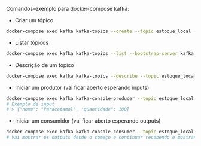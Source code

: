 Comandos-exemplo para docker-compose kafka:

* Criar um tópico
```sh
docker-compose exec kafka kafka-topics --create --topic estoque_local --bootstrap-server kafka:9092 --partitions 1 --replication-factor 1
```

* Listar tópicos
```sh
docker-compose exec kafka kafka-topics --list --bootstrap-server kafka:9092
```

* Descrição de um tópico
```sh
docker-compose exec kafka kafka-topics --describe --topic estoque_local --bootstrap-server kafka:9092
```

* Iniciar um produtor (vai ficar aberto esperando inputs)
```sh
docker-compose exec kafka kafka-console-producer --topic estoque_local --bootstrap-server kafka:9092
# Exemplo de input
# > {"nome": "Paracetamol", "quantidade": 100}
```

* Iniciar um consumidor (vai ficar aberto esperando outputs)
```sh
docker-compose exec kafka kafka-console-consumer --topic estoque_local --from-beginning --bootstrap-server kafka:9092
# Vai mostrar os outputs desde o começo e continuar recebendo e mostrando
```
